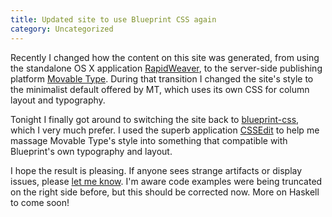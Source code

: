 ```yaml
---
title: Updated site to use Blueprint CSS again
category: Uncategorized
---
```


Recently I changed how the content on this site was generated, from using the standalone OS X application [RapidWeaver](http://www.realmacsoftware.com/rapidweaver/), to the server-side publishing platform [Movable Type](http://www.movabletype.org/).  During that transition I changed the site's style to the minimalist default offered by MT, which uses its own CSS for column layout and typography.

Tonight I finally got around to switching the site back to [blueprint-css](http://github.com/joshuaclayton/blueprint-css/), which I very much prefer.  I used the superb application [CSSEdit](http://macrabbit.com/cssedit/) to help me massage Movable Type's style into something that compatible with Blueprint's own typography and layout.

I hope the result is pleasing.  If anyone sees strange artifacts or display issues, please [let me know](mailto:johnw@newartisans.com).  I'm aware code examples were being truncated on the right side before, but this should be corrected now.  More on Haskell to come soon!

